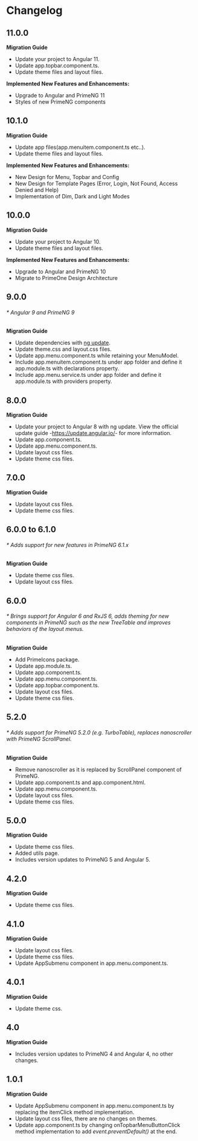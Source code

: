 # Changelog

## 11.0.0
**Migration Guide**
- Update your project to Angular 11.
- Update app.topbar.component.ts.
- Update theme files and layout files.

**Implemented New Features and Enhancements:**

- Upgrade to Angular and PrimeNG 11
- Styles of new PrimeNG components

## 10.1.0

**Migration Guide**
- Update app files(app.menuitem.component.ts etc..).
- Update theme files and layout files.

**Implemented New Features and Enhancements:**

- New Design for Menu, Topbar and Config
- New Design for Template Pages (Error, Login, Not Found, Access Denied and Help)
- Implementation of Dim, Dark and Light Modes


## 10.0.0

**Migration Guide**
- Update your project to Angular 10.
- Update theme files and layout files.

**Implemented New Features and Enhancements:**

- Upgrade to Angular and PrimeNG 10
- Migrate to PrimeOne Design Architecture

## 9.0.0
###### * Angular 9 and PrimeNG 9

**Migration Guide**
- Update dependencies with <a href="https://angular.io/cli/update">ng update</a>.
- Update theme.css and layout.css files.
- Update app.menu.component.ts while retaining your MenuModel.
- Include app.menuitem.component.ts under app folder and define it app.module.ts with declarations property.
- Include app.menu.service.ts under app folder and define it app.module.ts with providers property.

## 8.0.0

**Migration Guide**
- Update your project to Angular 8 with ng update. View the official update guide -<a href="https://update.angular.io/">https://update.angular.io/</a>- for more information.
- Update app.component.ts.
- Update app.menu.component.ts.
- Update layout css files.
- Update theme css files.

## 7.0.0

**Migration Guide**
- Update layout css files.
- Update theme css files.

## 6.0.0 to 6.1.0
###### * Adds support for new features in PrimeNG 6.1.x

**Migration Guide**
- Update theme css files.
- Update layout css files.

## 6.0.0
###### * Brings support for Angular 6 and RxJS 6, adds theming for new components in PrimeNG such as the new TreeTable and improves behaviors of the layout menus.

**Migration Guide**
- Add PrimeIcons package.
- Update app.module.ts.
- Update app.component.ts.
- Update app.menu.component.ts.
- Update app.topbar.component.ts.
- Update layout css files.
- Update theme css files.

## 5.2.0
###### * Adds support for PrimeNG 5.2.0 (e.g. TurboTable), replaces nanoscroller with PrimeNG ScrollPanel.

**Migration Guide**
- Remove nanoscroller as it is replaced by ScrollPanel component of PrimeNG.
- Update app.component.ts and app.component.html.
- Update app.menu.component.ts.
- Update layout css files.
- Update theme css files.

## 5.0.0

**Migration Guide**
- Update theme css files.
- Added utils page.
- Includes version updates to PrimeNG 5 and Angular 5.

## 4.2.0

**Migration Guide**
- Update theme css files.

## 4.1.0

**Migration Guide**
- Update layout css files.
- Update theme css files.
- Update AppSubmenu component in app.menu.component.ts.

## 4.0.1

**Migration Guide**
- Update theme css.

## 4.0

**Migration Guide**
- Includes version updates to PrimeNG 4 and Angular 4, no other changes.

## 1.0.1

**Migration Guide**
- Update AppSubmenu component in app.menu.component.ts by replacing the itemClick method implementation.
- Update layout css files, there are no changes on themes.
- Update app.component.ts by changing onTopbarMenuButtonClick method implementation to add <i>event.preventDefault()</i> at the end.
